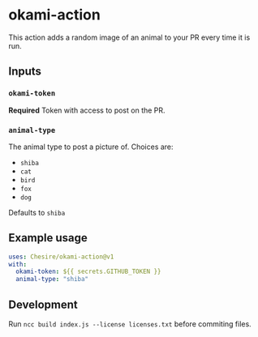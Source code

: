 # okami-action

This action adds a random image of an animal to your PR every time it is run.

## Inputs

### `okami-token`

**Required** Token with access to post on the PR.

### `animal-type`

The animal type to post a picture of.
Choices are:

- `shiba`
- `cat`
- `bird`
- `fox`
- `dog`

Defaults to `shiba`

## Example usage

```yaml
uses: Chesire/okami-action@v1
with:
  okami-token: ${{ secrets.GITHUB_TOKEN }}
  animal-type: "shiba"
```

## Development

Run `ncc build index.js --license licenses.txt` before commiting files.

